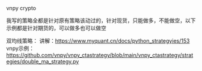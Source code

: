 vnpy crypto

我写的策略全都是针对原有策略该动过的，针对现货，只能做多，不能做空，以下示例都是针对期货的，可以做多也可以做空

双均线策略：
讲解：https://www.myquant.cn/docs/python_strategyies/153
vnpy示例：https://github.com/vnpy/vnpy_ctastrategy/blob/main/vnpy_ctastrategy/strategies/double_ma_strategy.py